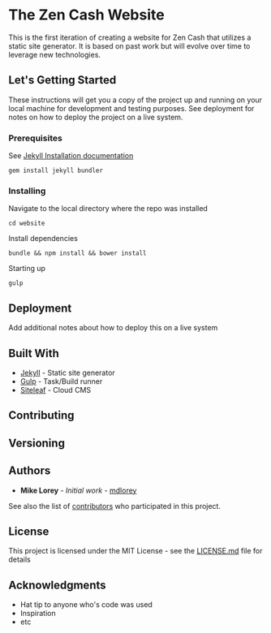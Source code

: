 # The Zen Cash Website

This is the first iteration of creating a website for Zen Cash that utilizes a static site generator. It is based on past work but will evolve over time to leverage new technologies.

## Let's Getting Started

These instructions will get you a copy of the project up and running on your local machine for development and testing purposes. See deployment for notes on how to deploy the project on a live system.

### Prerequisites

See [Jekyll Installation documentation](https://jekyllrb.com/docs/installation/)

`gem install jekyll bundler`

### Installing

Navigate to the local directory where the repo was installed

`cd website`

Install dependencies

`bundle && npm install && bower install`

Starting up

`gulp`

## Deployment

Add additional notes about how to deploy this on a live system

## Built With

* [Jekyll](https://jekyllrb.com/) - Static site generator
* [Gulp](http://gulpjs.com/) - Task/Build runner
* [Siteleaf](https://www.siteleaf.com/) - Cloud CMS

## Contributing

## Versioning

## Authors

* **Mike Lorey** - *Initial work* - [mdlorey](https://github.com/mdlorey)

See also the list of [contributors](https://github.com/your/project/contributors) who participated in this project.

## License

This project is licensed under the MIT License - see the [LICENSE.md](LICENSE.md) file for details

## Acknowledgments

* Hat tip to anyone who's code was used
* Inspiration
* etc
